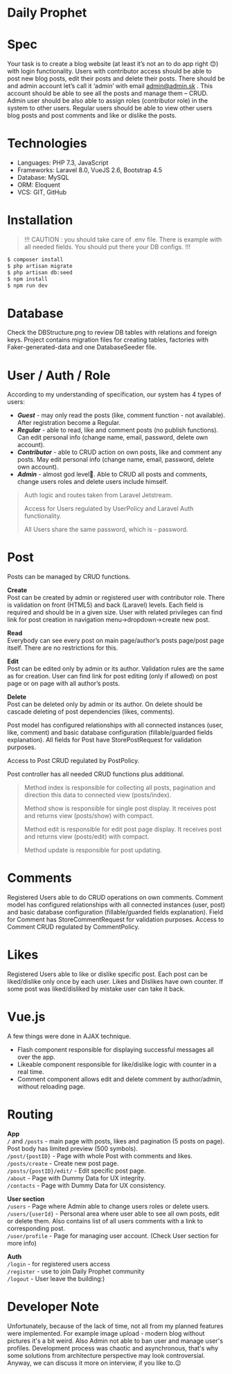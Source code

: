 # Daily Prophet

# Spec
Your task is to create a blog website (at least it’s not an to do app right 😊) with login functionality.
Users with contributor access should be able to post new blog posts, edit their posts and delete their posts.
There should be and admin account let’s call it ‘admin’ with email admin@admin.sk .
This account should be able to see all the posts and manage them – CRUD.
Admin user should be also able to assign roles (contributor role) in the system to other users.
Regular users should be able to view other users blog posts and post comments and like or dislike the posts.

# Technologies
- Languages: PHP 7.3, JavaScript
- Frameworks: Laravel 8.0, VueJS 2.6, Bootstrap 4.5
- Database: MySQL
- ORM: Eloquent
- VCS: GIT, GitHub

# Installation
>!!! CAUTION : you should take care of .env file. There is example with all needed fields. You should put there your DB
configs. !!!

```sh
$ composer install
$ php artisan migrate
$ php artisan db:seed
$ npm install
$ npm run dev
```

# Database
Check the DBStructure.png to review DB tables with relations and foreign keys.
Project contains migration files for creating tables, factories with Faker-generated-data and one DatabaseSeeder file.

# User / Auth / Role
According to my understanding of specification, our system has 4 types of users:
- _**Guest**_ - may only read the posts (like, comment function - not available). After registration become a Regular.
- _**Regular**_ - able to read, like and comment posts (no publish functions). Can edit personal info (change name, email,
  password, delete own account).
- _**Contributor**_ - able to CRUD action on own posts, like and comment any posts. May edit personal info (change name, email,
  password, delete own account).
- _**Admin**_ - almost god level🙂. Able to CRUD all posts and comments, change users roles and delete users include himself.

>Auth logic and routes taken from Laravel Jetstream.
> 
>Access for Users regulated by UserPolicy and Laravel Auth functionality.
> 
>All Users share the same password, which is - password.

# Post
Posts can be managed by CRUD functions.

**Create** <br />
Post can be created by admin or registered user with contributor role. There is validation on front (HTML5) and back
(Laravel) levels. Each field is required and should be in a given size. User with related privileges can find link for
post creation in navigation menu->dropdown->create new post.

**Read** <br />
Everybody can see every post on main page/author’s posts page/post page itself. There are no restrictions for this.

**Edit** <br />
Post can be edited only by admin or its author. Validation rules are the same as for creation. User can find link for
post editing (only if allowed) on post page or on page with all author’s posts.

**Delete** <br />
Post can be deleted only by admin or its author. On delete should be cascade deleting of post dependencies (likes, comments).

Post model has configured relationships with all connected instances (user, like, comment) and basic database
configuration (fillable/guarded fields explanation).
All fields for Post have StorePostRequest for validation purposes.

Access to Post CRUD regulated by PostPolicy.

Post controller has all needed CRUD functions plus additional.
>Method index is responsible for collecting all posts, pagination and direction this data to connected view (posts/index).
> 
>Method show is responsible for single post display. It receives post and returns view (posts/show) with compact.
> 
>Method edit is responsible for edit post page display. It receives post and returns view (posts/edit) with compact.
> 
>Method update is responsible for post updating.

# Comments
Registered Users able to do CRUD operations on own comments.
Comment model has configured relationships with all connected instances (user, post) and basic database
configuration (fillable/guarded fields explanation).
Field for Comment has StoreCommentRequest for validation purposes.
Access to Comment CRUD regulated by CommentPolicy.

# Likes
Registered Users able to like or dislike specific post.
Each post can be liked/dislike only once by each user.
Likes and Dislikes have own counter.
If some post was liked/disliked by mistake user can take it back.

# Vue.js
A few things were done in AJAX technique.
- Flash component responsible for displaying successful messages all over the app.
- Likeable component responsible for like/dislike logic with counter in a real time.
- Comment component allows edit and delete comment by author/admin, without reloading page.

# Routing
**App** <br />
``/`` and ``/posts`` - main page with posts, likes and pagination (5 posts on page). Post body has limited preview (500
symbols). <br />
``/post/{postID}`` - Page with whole Post with comments and likes. <br />
``/posts/create`` - Create new post page. <br />
``/posts/{postID}/edit/`` - Edit specific post page. <br />
``/about`` - Page with Dummy Data for UX integrity. <br />
``/contacts`` - Page with Dummy Data for UX consistency. <br />

**User section** <br />
``/users`` - Page where Admin able to change users roles or delete users. <br />
``/users/{userId}`` - Personal area where user able to see all own posts, edit or delete them. Also contains list of all users comments with a link to corresponding post. <br />
``/user/profile`` - Page for managing user account. (Check User section for more info)

**Auth** <br />
``/login`` - for registered users access <br />
``/register`` - use to join Daily Prophet community <br />
``/logout`` - User leave the building:)

# Developer Note
Unfortunately, because of the lack of time, not all from my planned features were implemented. For example image
upload - modern blog without pictures it's a bit weird. Also Admin not able to ban user and manage user's profiles.
Development process was chaotic and asynchronous, that's why some solutions from architecture perspective may look controversial.
Anyway, we can discuss it more on interview, if you like to.😉
